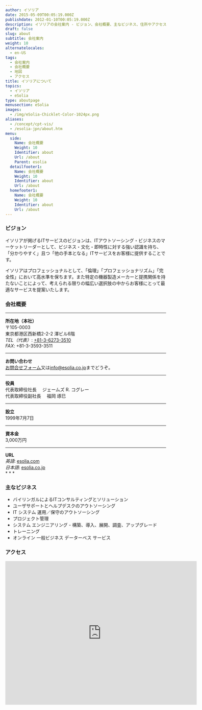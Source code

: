 ```yaml
---
author: イソリア
date: 2015-05-09T00:05:19.000Z
publishdate: 2012-01-10T00:05:19.000Z
description: イソリアの会社案内 - ビジョン、会社概要、主なビジネス、住所やアクセス地図、その他一般情報。
draft: false
slug: about
subtitle: 会社案内
weight: 10
alternatelocales:
  - en-US
tags:
  - 会社案内
  - 会社概要
  - 地図
  - アクセス
title: イソリアについて
topics:
  - イソリア
  - eSolia
type: aboutpage
menusection: eSolia
images:
  - /img/eSolia-Chicklet-Color-1024px.png
aliases:
  - /concept/cpt-vis/
  - /esolia-jpn/about.htm
menu:
  side:
    Name: 会社概要
    Weight: 10
    Identifier: about
    Url: /about
    Parent: esolia
  detailfooter1:
    Name: 会社概要
    Weight: 10
    Identifier: about
    Url: /about
  homefooter1:
    Name: 会社概要
    Weight: 10
    Identifier: about
    Url: /about
---
```


### ビジョン
イソリアが掲げるITサービスのビジョンは、ITアウトソーシング・ビジネスのマーケットリーダーとして、ビジネス・文化・即時性に対する強い認識を持ち、「分かりやすく」且つ「他の手本となる」ITサービスをお客様に提供することです。

イソリアはプロフェッショナルとして、「倫理」「プロフェッショナリズム」「完全性」において高水準を保ちます。また特定の機器製造メーカーと提携関係を持たないことによって、考えられる限りの幅広い選択肢の中からお客様にとって最適なサービスを提案いたします。

### 会社概要

* * *
<div class="row">
  <div class="col s12 m4"><strong>所在地（本社）</strong></div>
  <div class="col s12 m8">〒105-0003<br>
    東京都港区西新橋2-2-2 澤ビル6階<br>
    <em>TEL（代表）</em>: <a href="tel:+81-3-6273-3510">+81-3-6273-3510</a><br>
    <em>FAX</em>: +81-3-3593-3511<br>
    <hr>
  </div>
  <div class="col s12 m4"><strong>お問い合わせ</strong></div>
  <div class="col s12 m8"><a href="/info-request">お問合せフォーム</a>又は<a href="mailto:info@esolia.co.jp">info@esolia.co.jp</a>までどうぞ。
    <hr>
  </div>
  <div class="col s12 m4"><strong>役員</strong></div>
  <div class="col s12 m8">代表取締役社長 　ジェームズ R. コグレー<br>
    代表取締役副社長 　福岡 琢巳<br>
    <hr>
  </div>
  <div class="col s12 m4"><strong>設立</strong></div>
  <div class="col s12 m8">1999年7月7日
    <hr>
   </div>  
  <div class="col s12 m4"><strong>資本金</strong></div>
  <div class="col s12 m8">3,000万円
    <hr>
    </div>
  <div class="col s12 m4"><strong>URL</strong></div>
  <div class="col s12 m8"><em>英語</em>: <a href="http://esolia.com">esolia.com</a><br>
    <em>日本語</em>: <a href="http://esolia.co.jp">esolia.co.jp</a><br>
  </div>
</div>
* * *

### 主なビジネス

* バイリンガルによるITコンサルティングとソリューション
* ユーザサポートとヘルプデスクのアウトソーシング
* IT システム 運用／保守のアウトソーシング
* プロジェクト管理
* システム エンジニアリング - 構築、導入、展開、調査、アップグレード
* トレーニング
* オンライン 一般ビジネス データーベス サービス

### アクセス

<iframe src="https://www.google.com/maps/embed?pb=!1m18!1m12!1m3!1d3241.377084474057!2d139.75146199999998!3d35.667716!2m3!1f0!2f0!3f0!3m2!1i1024!2i768!4f13.1!3m3!1m2!1s0x60188b933eb5098d%3A0xb799ee788fa28eb7!2seSolia+Inc.!5e0!3m2!1sen!2sjp!4v1434536695719" width="600" height="450" frameborder="0" style="border:0"></iframe>
